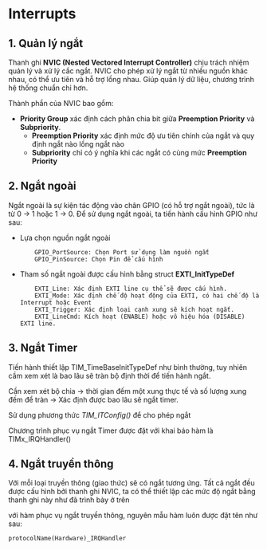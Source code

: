 # Interrupts
## 1. Quản lý ngắt
Thanh ghi **NVIC (Nested Vectored Interrupt Controller)** chịu trách nhiệm quản lý và xử lý cắc ngắt. NVIC cho phép xử lý ngắt từ nhiều nguồn khác nhau, có thể ưu tiên và hỗ trợ lồng nhau. Giúp quản lý dữ liệu, chương trình hệ thống chuẩn chỉ hơn.

Thành phần của NVIC bao gồm:
- **Priority Group** xác định cách phân chia bit giữa **Preemption Priority** và **Subpriority**. 
	-  **Preemption Priority** xác định mức độ ưu tiên chính của ngắt và quy định ngắt nào lồng ngắt nào
	- **Subpriority** chỉ có ý nghĩa khi các ngắt có cùng mức **Preemption Priority**
## 2. Ngắt ngoài
Ngắt ngoài là sự kiện tác động vào chân GPIO (có hỗ trợ ngắt ngoài), tức là từ 0 -> 1 hoặc 1 -> 0. 
Để sử dụng ngắt ngoài, ta tiến hành cấu hình GPIO như sau:
- Lựa chọn nguồn ngắt ngoài
	```
		GPIO_PortSource: Chọn Port sử dụng làm nguồn ngắt
 		GPIO_PinSource: Chọn Pin để cấu hình
	```
- Tham số ngắt ngoài được cấu hình bằng struct **EXTI_InitTypeDef**
	```
		EXTI_Line: Xác định EXTI line cụ thể sẽ được cấu hình.
		EXTI_Mode: Xác định chế độ hoạt động của EXTI, có hai chế độ là Interrupt hoặc Event
		EXTI_Trigger: Xác định loại cạnh xung sẽ kích hoạt ngắt.
		EXTI_LineCmd: Kích hoạt (ENABLE) hoặc vô hiệu hóa (DISABLE) EXTI line.
	```
## 3. Ngắt Timer
Tiến hành thiết lập TIM_TimeBaseInitTypeDef như bình thường, tuy nhiên cầm xem xét là bao lâu sẽ tràn bộ định thời để tiến hành ngắt.

Cần xem xét bộ chia -> thời gian đếm một xung thực tế và số lượng xung đếm để tràn -> Xác định được bao lâu sẽ ngắt timer.

Sử dụng phương thức *TIM_ITConfig()* để cho phép ngắt 

Chương trình phục vụ ngắt Timer được đặt với khai báo hàm là TIMx_IRQHandler()
## 4. Ngắt truyền thông
Với mỗi loại truyền thông (giao thức) sẽ có ngắt tương ứng.
Tất cả ngắt đều được cấu hình bởi thanh ghi NVIC, ta có thể thiết lập các mức độ ngắt bằng thanh ghi này như đã trình bày ở trên


với hàm phục vụ ngắt truyền thông, nguyên mẫu hàm luôn được đặt tên như sau: 
```  
protocolName(Hardware)_IRQHandler 
```